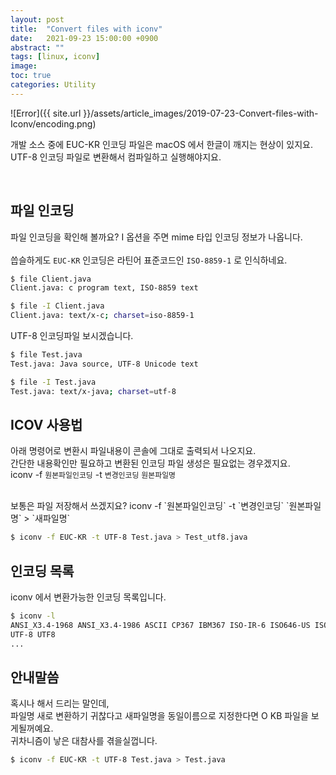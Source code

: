 ```yaml
---
layout: post
title:  "Convert files with iconv"
date:   2021-09-23 15:00:00 +0900
abstract: ""
tags: [linux, iconv]
image:
toc: true
categories: Utility
---
```


![Error]({{ site.url }}/assets/article_images/2019-07-23-Convert-files-with-Iconv/encoding.png)


개발 소스 중에 EUC-KR 인코딩 파일은 macOS 에서 한글이 깨지는 현상이 있지요.  
UTF-8 인코딩 파일로 변환해서 컴파일하고 실행해야지요.  


<br>

## 파일 인코딩  

파일 인코딩을 확인해 볼까요?
I 옵션을 주면 mime 타입 인코딩 정보가 나옵니다.  
<br>
씁슬하게도 `EUC-KR` 인코딩은 라틴어 표준코드인 `ISO-8859-1` 로 인식하네요.  

```bash
$ file Client.java
Client.java: c program text, ISO-8859 text

$ file -I Client.java
Client.java: text/x-c; charset=iso-8859-1
```

UTF-8 인코딩파일 보시겠습니다.  
```bash
$ file Test.java
Test.java: Java source, UTF-8 Unicode text

$ file -I Test.java
Test.java: text/x-java; charset=utf-8
```

## ICOV 사용법

아래 명령어로 변환시 파일내용이 콘솔에 그대로 출력되서 나오지요.  
간단한 내용확인만 필요하고 변환된 인코딩 파일 생성은 필요없는 경우겠지요.  
iconv -f `원본파일인코딩` -t `변경인코딩` `원본파일명`

<br>
보통은 파일 저장해서 쓰겠지요?  
iconv -f `원본파일인코딩` -t `변경인코딩` `원본파일명` > `새파일명`  


```bash
$ iconv -f EUC-KR -t UTF-8 Test.java > Test_utf8.java
```

## 인코딩 목록

iconv 에서 변환가능한 인코딩 목록입니다.  

```bash
$ iconv -l
ANSI_X3.4-1968 ANSI_X3.4-1986 ASCII CP367 IBM367 ISO-IR-6 ISO646-US ISO_646.IRV:1991 US US-ASCII CSASCII
UTF-8 UTF8
...
```


## 안내말씀

혹시나 해서 드리는 말인데,  
파일명 새로 변환하기 귀찮다고 새파일명을 동일이름으로 지정한다면 O KB 파일을 보게될꺼예요.  
귀차니즘이 낳은 대참사를 겪을실껍니다.  

```bash
$ iconv -f EUC-KR -t UTF-8 Test.java > Test.java
```
